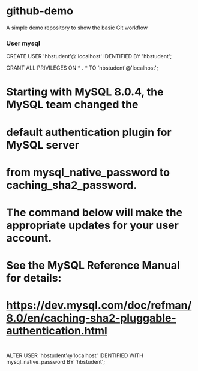 # github-demo
A simple demo repository to show the basic Git workflow

<h3> User mysql </h3>

CREATE USER 'hbstudent'@'localhost' IDENTIFIED BY 'hbstudent';

GRANT ALL PRIVILEGES ON * . * TO 'hbstudent'@'localhost';

#
# Starting with MySQL 8.0.4, the MySQL team changed the 
# default authentication plugin for MySQL server 
# from mysql_native_password to caching_sha2_password.
#
# The command below will make the appropriate updates for your user account.
#
# See the MySQL Reference Manual for details: 
# https://dev.mysql.com/doc/refman/8.0/en/caching-sha2-pluggable-authentication.html
#
ALTER USER 'hbstudent'@'localhost' IDENTIFIED WITH mysql_native_password BY 'hbstudent';
